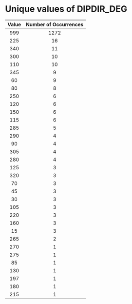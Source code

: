 
Unique values of DIPDIR_DEG
===========================

|Value|Number of Occurrences|
| :---: | :---: |
|999|1272|
|225|16|
|340|11|
|300|10|
|110|10|
|345|9|
|60|9|
|80|8|
|250|6|
|120|6|
|150|6|
|115|6|
|285|5|
|290|4|
|90|4|
|305|4|
|280|4|
|125|3|
|320|3|
|70|3|
|45|3|
|30|3|
|105|3|
|220|3|
|160|3|
|15|3|
|265|2|
|270|1|
|275|1|
|85|1|
|130|1|
|197|1|
|180|1|
|215|1|
